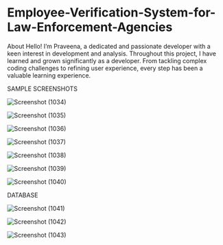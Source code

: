# Employee-Verification-System-for-Law-Enforcement-Agencies
About Hello! I’m Praveena, a dedicated and passionate developer with a keen interest in development and analysis. Throughout this project, I have learned and grown significantly as a developer. From tackling complex coding challenges to refining user experience, every step has been a valuable learning experience.

SAMPLE SCREENSHOTS

![Screenshot (1034)](https://github.com/vickyparker50/Employee-Data-Management-System/assets/120999307/fa646a95-774b-47ed-b656-38f055587f3a)

![Screenshot (1035)](https://github.com/vickyparker50/Employee-Data-Management-System/assets/120999307/392e2227-a8ef-417b-be54-5e534af94057)

![Screenshot (1036)](https://github.com/vickyparker50/Employee-Data-Management-System/assets/120999307/3744b55a-ea1c-4a76-b4d6-a7bb55686974)

![Screenshot (1037)](https://github.com/vickyparker50/Employee-Data-Management-System/assets/120999307/28702e65-19a5-45a9-afd8-f494723aafad)

![Screenshot (1038)](https://github.com/vickyparker50/Employee-Data-Management-System/assets/120999307/86204142-99a5-4a9c-b849-e97935185b9c)

![Screenshot (1039)](https://github.com/vickyparker50/Employee-Data-Management-System/assets/120999307/8fbb0ffe-d152-48be-bd2d-2a1a81c8b224)

![Screenshot (1040)](https://github.com/vickyparker50/Employee-Data-Management-System/assets/120999307/6ec7a288-509e-4b7d-87e0-8ec5f3a306b6)

DATABASE 

![Screenshot (1041)](https://github.com/vickyparker50/Employee-Data-Management-System/assets/120999307/159177c8-e426-4908-a268-cfe897e717e2)

![Screenshot (1042)](https://github.com/vickyparker50/Employee-Data-Management-System/assets/120999307/8cf35c0e-548f-4b39-a8d9-d227c01b39e5)

![Screenshot (1043)](https://github.com/vickyparker50/Employee-Data-Management-System/assets/120999307/a0f69fe5-e67a-4d74-902c-dc440f09cd87)
